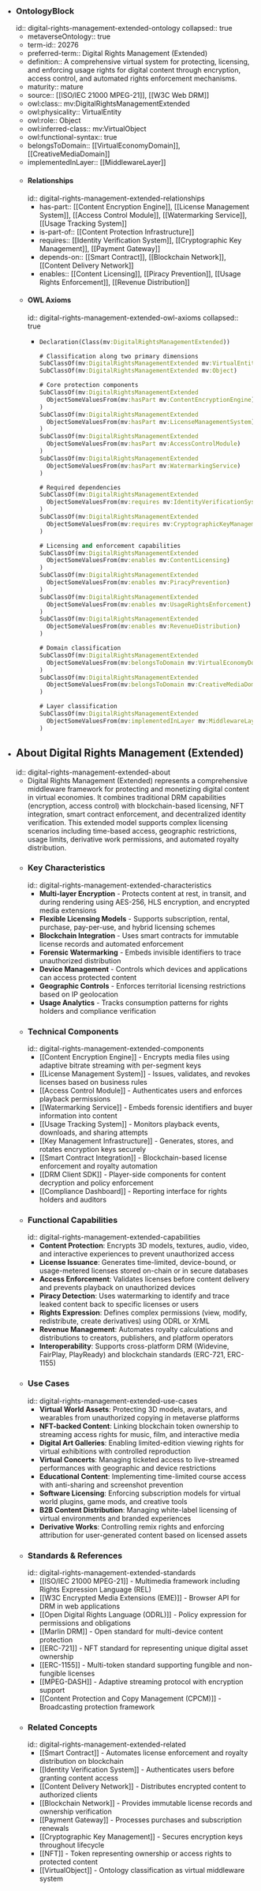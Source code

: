 - ### OntologyBlock
  id:: digital-rights-management-extended-ontology
  collapsed:: true
	- metaverseOntology:: true
	- term-id:: 20276
	- preferred-term:: Digital Rights Management (Extended)
	- definition:: A comprehensive virtual system for protecting, licensing, and enforcing usage rights for digital content through encryption, access control, and automated rights enforcement mechanisms.
	- maturity:: mature
	- source:: [[ISO/IEC 21000 MPEG-21]], [[W3C Web DRM]]
	- owl:class:: mv:DigitalRightsManagementExtended
	- owl:physicality:: VirtualEntity
	- owl:role:: Object
	- owl:inferred-class:: mv:VirtualObject
	- owl:functional-syntax:: true
	- belongsToDomain:: [[VirtualEconomyDomain]], [[CreativeMediaDomain]]
	- implementedInLayer:: [[MiddlewareLayer]]
	- #### Relationships
	  id:: digital-rights-management-extended-relationships
		- has-part:: [[Content Encryption Engine]], [[License Management System]], [[Access Control Module]], [[Watermarking Service]], [[Usage Tracking System]]
		- is-part-of:: [[Content Protection Infrastructure]]
		- requires:: [[Identity Verification System]], [[Cryptographic Key Management]], [[Payment Gateway]]
		- depends-on:: [[Smart Contract]], [[Blockchain Network]], [[Content Delivery Network]]
		- enables:: [[Content Licensing]], [[Piracy Prevention]], [[Usage Rights Enforcement]], [[Revenue Distribution]]
	- #### OWL Axioms
	  id:: digital-rights-management-extended-owl-axioms
	  collapsed:: true
		- ```clojure
		  Declaration(Class(mv:DigitalRightsManagementExtended))

		  # Classification along two primary dimensions
		  SubClassOf(mv:DigitalRightsManagementExtended mv:VirtualEntity)
		  SubClassOf(mv:DigitalRightsManagementExtended mv:Object)

		  # Core protection components
		  SubClassOf(mv:DigitalRightsManagementExtended
		    ObjectSomeValuesFrom(mv:hasPart mv:ContentEncryptionEngine)
		  )
		  SubClassOf(mv:DigitalRightsManagementExtended
		    ObjectSomeValuesFrom(mv:hasPart mv:LicenseManagementSystem)
		  )
		  SubClassOf(mv:DigitalRightsManagementExtended
		    ObjectSomeValuesFrom(mv:hasPart mv:AccessControlModule)
		  )
		  SubClassOf(mv:DigitalRightsManagementExtended
		    ObjectSomeValuesFrom(mv:hasPart mv:WatermarkingService)
		  )

		  # Required dependencies
		  SubClassOf(mv:DigitalRightsManagementExtended
		    ObjectSomeValuesFrom(mv:requires mv:IdentityVerificationSystem)
		  )
		  SubClassOf(mv:DigitalRightsManagementExtended
		    ObjectSomeValuesFrom(mv:requires mv:CryptographicKeyManagement)
		  )

		  # Licensing and enforcement capabilities
		  SubClassOf(mv:DigitalRightsManagementExtended
		    ObjectSomeValuesFrom(mv:enables mv:ContentLicensing)
		  )
		  SubClassOf(mv:DigitalRightsManagementExtended
		    ObjectSomeValuesFrom(mv:enables mv:PiracyPrevention)
		  )
		  SubClassOf(mv:DigitalRightsManagementExtended
		    ObjectSomeValuesFrom(mv:enables mv:UsageRightsEnforcement)
		  )
		  SubClassOf(mv:DigitalRightsManagementExtended
		    ObjectSomeValuesFrom(mv:enables mv:RevenueDistribution)
		  )

		  # Domain classification
		  SubClassOf(mv:DigitalRightsManagementExtended
		    ObjectSomeValuesFrom(mv:belongsToDomain mv:VirtualEconomyDomain)
		  )
		  SubClassOf(mv:DigitalRightsManagementExtended
		    ObjectSomeValuesFrom(mv:belongsToDomain mv:CreativeMediaDomain)
		  )

		  # Layer classification
		  SubClassOf(mv:DigitalRightsManagementExtended
		    ObjectSomeValuesFrom(mv:implementedInLayer mv:MiddlewareLayer)
		  )
		  ```
- ## About Digital Rights Management (Extended)
  id:: digital-rights-management-extended-about
	- Digital Rights Management (Extended) represents a comprehensive middleware framework for protecting and monetizing digital content in virtual economies. It combines traditional DRM capabilities (encryption, access control) with blockchain-based licensing, NFT integration, smart contract enforcement, and decentralized identity verification. This extended model supports complex licensing scenarios including time-based access, geographic restrictions, usage limits, derivative work permissions, and automated royalty distribution.
	- ### Key Characteristics
	  id:: digital-rights-management-extended-characteristics
		- **Multi-layer Encryption** - Protects content at rest, in transit, and during rendering using AES-256, HLS encryption, and encrypted media extensions
		- **Flexible Licensing Models** - Supports subscription, rental, purchase, pay-per-use, and hybrid licensing schemes
		- **Blockchain Integration** - Uses smart contracts for immutable license records and automated enforcement
		- **Forensic Watermarking** - Embeds invisible identifiers to trace unauthorized distribution
		- **Device Management** - Controls which devices and applications can access protected content
		- **Geographic Controls** - Enforces territorial licensing restrictions based on IP geolocation
		- **Usage Analytics** - Tracks consumption patterns for rights holders and compliance verification
	- ### Technical Components
	  id:: digital-rights-management-extended-components
		- [[Content Encryption Engine]] - Encrypts media files using adaptive bitrate streaming with per-segment keys
		- [[License Management System]] - Issues, validates, and revokes licenses based on business rules
		- [[Access Control Module]] - Authenticates users and enforces playback permissions
		- [[Watermarking Service]] - Embeds forensic identifiers and buyer information into content
		- [[Usage Tracking System]] - Monitors playback events, downloads, and sharing attempts
		- [[Key Management Infrastructure]] - Generates, stores, and rotates encryption keys securely
		- [[Smart Contract Integration]] - Blockchain-based license enforcement and royalty automation
		- [[DRM Client SDK]] - Player-side components for content decryption and policy enforcement
		- [[Compliance Dashboard]] - Reporting interface for rights holders and auditors
	- ### Functional Capabilities
	  id:: digital-rights-management-extended-capabilities
		- **Content Protection**: Encrypts 3D models, textures, audio, video, and interactive experiences to prevent unauthorized access
		- **License Issuance**: Generates time-limited, device-bound, or usage-metered licenses stored on-chain or in secure databases
		- **Access Enforcement**: Validates licenses before content delivery and prevents playback on unauthorized devices
		- **Piracy Detection**: Uses watermarking to identify and trace leaked content back to specific licenses or users
		- **Rights Expression**: Defines complex permissions (view, modify, redistribute, create derivatives) using ODRL or XrML
		- **Revenue Management**: Automates royalty calculations and distributions to creators, publishers, and platform operators
		- **Interoperability**: Supports cross-platform DRM (Widevine, FairPlay, PlayReady) and blockchain standards (ERC-721, ERC-1155)
	- ### Use Cases
	  id:: digital-rights-management-extended-use-cases
		- **Virtual World Assets**: Protecting 3D models, avatars, and wearables from unauthorized copying in metaverse platforms
		- **NFT-backed Content**: Linking blockchain token ownership to streaming access rights for music, film, and interactive media
		- **Digital Art Galleries**: Enabling limited-edition viewing rights for virtual exhibitions with controlled reproduction
		- **Virtual Concerts**: Managing ticketed access to live-streamed performances with geographic and device restrictions
		- **Educational Content**: Implementing time-limited course access with anti-sharing and screenshot prevention
		- **Software Licensing**: Enforcing subscription models for virtual world plugins, game mods, and creative tools
		- **B2B Content Distribution**: Managing white-label licensing of virtual environments and branded experiences
		- **Derivative Works**: Controlling remix rights and enforcing attribution for user-generated content based on licensed assets
	- ### Standards & References
	  id:: digital-rights-management-extended-standards
		- [[ISO/IEC 21000 MPEG-21]] - Multimedia framework including Rights Expression Language (REL)
		- [[W3C Encrypted Media Extensions (EME)]] - Browser API for DRM in web applications
		- [[Open Digital Rights Language (ODRL)]] - Policy expression for permissions and obligations
		- [[Marlin DRM]] - Open standard for multi-device content protection
		- [[ERC-721]] - NFT standard for representing unique digital asset ownership
		- [[ERC-1155]] - Multi-token standard supporting fungible and non-fungible licenses
		- [[MPEG-DASH]] - Adaptive streaming protocol with encryption support
		- [[Content Protection and Copy Management (CPCM)]] - Broadcasting protection framework
	- ### Related Concepts
	  id:: digital-rights-management-extended-related
		- [[Smart Contract]] - Automates license enforcement and royalty distribution on blockchain
		- [[Identity Verification System]] - Authenticates users before granting content access
		- [[Content Delivery Network]] - Distributes encrypted content to authorized clients
		- [[Blockchain Network]] - Provides immutable license records and ownership verification
		- [[Payment Gateway]] - Processes purchases and subscription renewals
		- [[Cryptographic Key Management]] - Secures encryption keys throughout lifecycle
		- [[NFT]] - Token representing ownership or access rights to protected content
		- [[VirtualObject]] - Ontology classification as virtual middleware system
